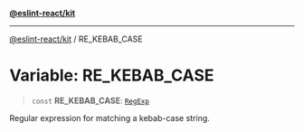[**@eslint-react/kit**](../README.md)

***

[@eslint-react/kit](../README.md) / RE\_KEBAB\_CASE

# Variable: RE\_KEBAB\_CASE

> `const` **RE\_KEBAB\_CASE**: [`RegExp`](https://developer.mozilla.org/docs/Web/JavaScript/Reference/Global_Objects/RegExp)

Regular expression for matching a kebab-case string.
